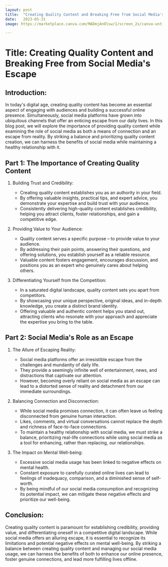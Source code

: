 ```yaml
---
layout: post
title:  "Creating Quality Content and Breaking Free from Social Media's Escape"
date:   2023-05-31
image: https://marketplace.canva.com/MADmjAnOlsw/1/screen_2x/canva-untitled-MADmjAnOlsw.jpg 1600w, https://marketplace.canva.com/MADmjAnOlsw/1/screen/canva-untitled-MADmjAnOlsw.jpg 800w, https://marketplace.canva.com/MADmjAnOlsw/1/thumbnail_large/canva-untitled-MADmjAnOlsw.jpg 550w, https://marketplace.canva.com/MADmjAnOlsw/1/thumbnail/canva-untitled-MADmjAnOlsw.jpg

---
```


# Title: Creating Quality Content and Breaking Free from Social Media's Escape

## Introduction:
In today's digital age, creating quality content has become an essential aspect of engaging with audiences and building a successful online presence. Simultaneously, social media platforms have grown into ubiquitous channels that offer an enticing escape from our daily lives. In this blog post, we will explore the importance of providing quality content while examining the role of social media as both a means of connection and an escape from reality. By striking a balance and prioritizing quality content creation, we can harness the benefits of social media while maintaining a healthy relationship with it.

## Part 1: The Importance of Creating Quality Content

1. Building Trust and Credibility:
   - Creating quality content establishes you as an authority in your field. 
   - By offering valuable insights, practical tips, and expert advice, you demonstrate your expertise and build trust with your audience.
   - Consistently delivering high-quality content establishes credibility, helping you attract clients, foster relationships, and gain a competitive edge.

2. Providing Value to Your Audience:
   - Quality content serves a specific purpose – to provide value to your audience.
   - By addressing their pain points, answering their questions, and offering solutions, you establish yourself as a reliable resource.
   - Valuable content fosters engagement, encourages discussion, and positions you as an expert who genuinely cares about helping others.

3. Differentiating Yourself from the Competition:
   - In a saturated digital landscape, quality content sets you apart from competitors.
   - By showcasing your unique perspective, original ideas, and in-depth knowledge, you create a distinct brand identity.
   - Offering valuable and authentic content helps you stand out, attracting clients who resonate with your approach and appreciate the expertise you bring to the table.

## Part 2: Social Media's Role as an Escape

1. The Allure of Escaping Reality:
   - Social media platforms offer an irresistible escape from the challenges and mundanity of daily life.
   - They provide a seemingly infinite well of entertainment, news, and distractions that captivate our attention.
   - However, becoming overly reliant on social media as an escape can lead to a distorted sense of reality and detachment from our immediate surroundings.

2. Balancing Connection and Disconnection:
   - While social media promises connection, it can often leave us feeling disconnected from genuine human interaction.
   - Likes, comments, and virtual conversations cannot replace the depth and richness of face-to-face connections.
   - To maintain a healthy relationship with social media, we must strike a balance, prioritizing real-life connections while using social media as a tool for enhancing, rather than replacing, our relationships.

3. The Impact on Mental Well-being:
   - Excessive social media usage has been linked to negative effects on mental health.
   - Constant exposure to carefully curated online lives can lead to feelings of inadequacy, comparison, and a diminished sense of self-worth.
   - By being mindful of our social media consumption and recognizing its potential impact, we can mitigate these negative effects and prioritize our well-being.

## Conclusion:
Creating quality content is paramount for establishing credibility, providing value, and differentiating oneself in a competitive digital landscape. While social media offers an alluring escape, it is essential to recognize its limitations and potential negative effects on mental well-being. By striking a balance between creating quality content and managing our social media usage, we can harness the benefits of both to enhance our online presence, foster genuine connections, and lead more fulfilling lives offline.

